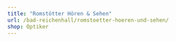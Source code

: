 ```yaml
---
title: "Romstötter Hören & Sehen"
url: /bad-reichenhall/romstoetter-hoeren-und-sehen/
shop: Optiker
---
```

